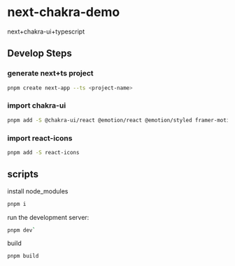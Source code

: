 # next-chakra-demo
next+chakra-ui+typescript

## Develop Steps
### generate next+ts project
```sh
pnpm create next-app --ts <project-name>
```
### import chakra-ui
```sh
pnpm add -S @chakra-ui/react @emotion/react @emotion/styled framer-motion
```
### import react-icons
```sh
pnpm add -S react-icons
```

## scripts

install node_modules
```sh
pnpm i
```

run the development server:
```sh
pnpm dev`
```

build
```sh
pnpm build
```